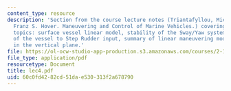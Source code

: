 ```yaml
---
content_type: resource
description: 'Section from the course lecture notes (Triantafyllou, Michael S., and
  Franz S. Hover. Maneuvering and Control of Marine Vehicles.) covering the following
  topics: surface vessel linear model, stability of the Sway/Yaw system, response
  of the vessel to Step Rudder input, summary of linear maneuvering model, and stability
  in the vertical plane.'
file: https://ol-ocw-studio-app-production.s3.amazonaws.com/courses/2-154-maneuvering-and-control-of-surface-and-underwater-vehicles-13-49-fall-2004/60c0fd4282cd51dae530313f2a678790_lec4.pdf
file_type: application/pdf
resourcetype: Document
title: lec4.pdf
uid: 60c0fd42-82cd-51da-e530-313f2a678790
---
```

